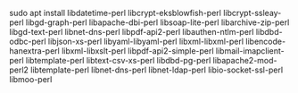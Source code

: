 sudo apt install libdatetime-perl libcrypt-eksblowfish-perl libcrypt-ssleay-perl libgd-graph-perl libapache-dbi-perl libsoap-lite-perl libarchive-zip-perl libgd-text-perl libnet-dns-perl libpdf-api2-perl libauthen-ntlm-perl libdbd-odbc-perl libjson-xs-perl libyaml-libyaml-perl libxml-libxml-perl libencode-hanextra-perl libxml-libxslt-perl libpdf-api2-simple-perl libmail-imapclient-perl libtemplate-perl libtext-csv-xs-perl libdbd-pg-perl libapache2-mod-perl2 libtemplate-perl libnet-dns-perl libnet-ldap-perl libio-socket-ssl-perl libmoo-perl

